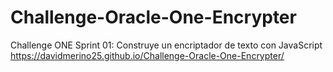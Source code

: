 # Challenge-Oracle-One-Encrypter
Challenge ONE Sprint 01: Construye un encriptador de texto con JavaScript  
https://davidmerino25.github.io/Challenge-Oracle-One-Encrypter/
